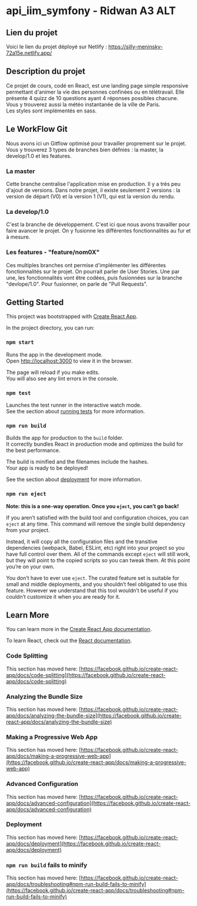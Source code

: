 # api_iim_symfony - Ridwan A3 ALT

## Lien du projet

Voici le lien du projet déployé sur Netlify : https://silly-meninsky-72a15e.netlify.app/

## Description du projet

Ce projet de cours, codé en React, est une landing page simple responsive permettant d'animer la vie des personnes confinées
ou en télétravail. 
Elle présente 4 quizz de 10 questions ayant 4 réponses possibles chacune. 
Vous y trouverez aussi la météo instantanée de la ville de Paris.  
Les styles sont implémentés en sass. 

## Le WorkFlow Git 

Nous avons ici un Gitflow optimisé pour travailler proprement sur le projet. 
Vous y trouverez 3 types de branches bien défnies : la master, la develop/1.0 et les features. 
    
### La master

Cette branche centralise l'application mise en production. Il y a très peu d'ajout de versions. Dans notre projet, il existe seulement 2 versions : la version de départ (V0) et la version 1 (V1), qui est la version du rendu. 

### La develop/1.0

C'est la branche de développement. C'est ici que nous avons travailler pour faire avancer le projet. 
On y fusionne les différentes fonctionnalités au fur et à mesure.

### Les features - "feature/nom0X"

Ces multiples branches ont permise d'implémenter les différentes fonctionnalités sur le projet. On pourrait parler de User Stories. 
Une par une, les fonctionnalités vont être codées, puis fusionnées sur la branche "devlope/1.0". Pour fusionner, on parle de "Pull Requests".

## Getting Started

This project was bootstrapped with [Create React App](https://github.com/facebook/create-react-app).

In the project directory, you can run:

### `npm start`

Runs the app in the development mode.\
Open [http://localhost:3000](http://localhost:3000) to view it in the browser.

The page will reload if you make edits.\
You will also see any lint errors in the console.

### `npm test`

Launches the test runner in the interactive watch mode.\
See the section about [running tests](https://facebook.github.io/create-react-app/docs/running-tests) for more information.

### `npm run build`

Builds the app for production to the `build` folder.\
It correctly bundles React in production mode and optimizes the build for the best performance.

The build is minified and the filenames include the hashes.\
Your app is ready to be deployed!

See the section about [deployment](https://facebook.github.io/create-react-app/docs/deployment) for more information.

### `npm run eject`

**Note: this is a one-way operation. Once you `eject`, you can’t go back!**

If you aren’t satisfied with the build tool and configuration choices, you can `eject` at any time. This command will remove the single build dependency from your project.

Instead, it will copy all the configuration files and the transitive dependencies (webpack, Babel, ESLint, etc) right into your project so you have full control over them. All of the commands except `eject` will still work, but they will point to the copied scripts so you can tweak them. At this point you’re on your own.

You don’t have to ever use `eject`. The curated feature set is suitable for small and middle deployments, and you shouldn’t feel obligated to use this feature. However we understand that this tool wouldn’t be useful if you couldn’t customize it when you are ready for it.

## Learn More

You can learn more in the [Create React App documentation](https://facebook.github.io/create-react-app/docs/getting-started).

To learn React, check out the [React documentation](https://reactjs.org/).

### Code Splitting

This section has moved here: [https://facebook.github.io/create-react-app/docs/code-splitting](https://facebook.github.io/create-react-app/docs/code-splitting)

### Analyzing the Bundle Size

This section has moved here: [https://facebook.github.io/create-react-app/docs/analyzing-the-bundle-size](https://facebook.github.io/create-react-app/docs/analyzing-the-bundle-size)

### Making a Progressive Web App

This section has moved here: [https://facebook.github.io/create-react-app/docs/making-a-progressive-web-app](https://facebook.github.io/create-react-app/docs/making-a-progressive-web-app)

### Advanced Configuration

This section has moved here: [https://facebook.github.io/create-react-app/docs/advanced-configuration](https://facebook.github.io/create-react-app/docs/advanced-configuration)

### Deployment

This section has moved here: [https://facebook.github.io/create-react-app/docs/deployment](https://facebook.github.io/create-react-app/docs/deployment)

### `npm run build` fails to minify

This section has moved here: [https://facebook.github.io/create-react-app/docs/troubleshooting#npm-run-build-fails-to-minify](https://facebook.github.io/create-react-app/docs/troubleshooting#npm-run-build-fails-to-minify)
